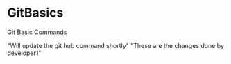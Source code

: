 # GitBasics

Git Basic Commands

"Will update the git hub command shortly"
"These are the changes done by developer1"
